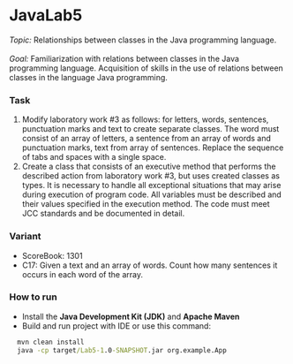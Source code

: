 # JavaLab5
*Topic:* 
Relationships between classes in the Java programming language.<br><br>
*Goal:*
Familiarization with relations between classes in the Java programming language. Acquisition of skills in the use of relations between classes in the language Java programming.

### Task
1. Modify laboratory work #3 as follows: for letters, words, sentences, punctuation marks and text to create separate classes. The word must consist of an array of letters, a sentence from an array of words and punctuation marks, text from
array of sentences. Replace the sequence of tabs and spaces with a single space.
2. Create a class that consists of an executive method that performs the described action from laboratory work #3, but uses created classes as types.
It is necessary to handle all exceptional situations that may arise during execution of program code. All variables must be described and their values
specified in the execution method. The code must meet JCC standards and be documented in detail.

### Variant
- ScoreBook:  1301
- C17:  Given a text and an array of words. Count how many sentences it occurs in each word of the array.

### How to run

- Install the **Java Development Kit (JDK)** and **Apache Maven**
- Build and run project with IDE or use this command:
```cmd
  mvn clean install
  java -cp target/Lab5-1.0-SNAPSHOT.jar org.example.App
```
